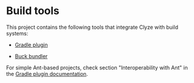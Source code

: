 # Build tools #

This project contains the following tools that integrate Clyze with
build systems:

* [Gradle plugin](gradle-plugin/README.md)

* [Buck bundler](buck-bundler/README.md)

For simple Ant-based projects, check section "Interoperability with Ant" in the [Gradle plugin documentation](gradle-plugin/README.md).
